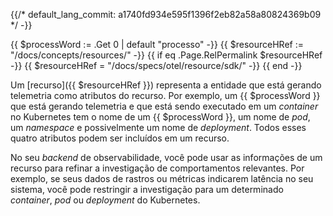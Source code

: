 {{/*
default_lang_commit: a1740fd934e595f1396f2eb82a58a80824369b09
*/ -}}

<!-- prettier-ignore -->
{{ $processWord := .Get 0 | default "processo"  -}}
{{ $resourceHRef := "/docs/concepts/resources/" -}}
{{ if eq .Page.RelPermalink $resourceHRef -}}
  {{ $resourceHRef = "/docs/specs/otel/resource/sdk/" -}}
{{ end -}}

Um [recurso]({{ $resourceHRef }}) representa a entidade que está gerando telemetria como atributos do recurso. Por exemplo, um {{ $processWord }} que está gerando telemetria e que está sendo executado em um _container_ no Kubernetes tem o nome de um {{ $processWord }}, um nome de _pod_, um _namespace_ e possivelmente um nome de _deployment_. Todos esses quatro atributos podem ser incluídos em um recurso.

No seu _backend_ de observabilidade, você pode usar as informações de um recurso para refinar a investigação de comportamentos relevantes. Por exemplo, se seus dados de rastros ou métricas indicarem latência no seu sistema, você pode restringir a investigação para um determinado _container_, _pod_ ou _deployment_ do Kubernetes.
